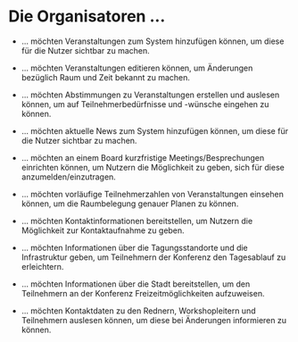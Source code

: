 # Die Organisatoren ...

* ... möchten Veranstaltungen zum System hinzufügen können, um diese für die Nutzer sichtbar zu machen.

* ... möchten Veranstaltungen editieren können, um Änderungen bezüglich Raum und Zeit bekannt zu machen.

* ... möchten Abstimmungen zu Veranstaltungen erstellen und auslesen können, um auf Teilnehmerbedürfnisse und -wünsche eingehen zu können.

* ... möchten aktuelle News zum System hinzufügen können, um diese für die Nutzer sichtbar zu machen.

* ... möchten an einem Board kurzfristige Meetings/Besprechungen einrichten können, um Nutzern die Möglichkeit zu geben, sich für diese anzumelden/einzutragen.

* ... möchten vorläufige Teilnehmerzahlen von Veranstaltungen einsehen können, um die Raumbelegung genauer Planen zu können.

* ... möchten Kontaktinformationen bereitstellen, um Nutzern die Möglichkeit zur Kontaktaufnahme zu geben.

* ... möchten Informationen über die Tagungsstandorte und die Infrastruktur geben, um Teilnehmern der Konferenz den Tagesablauf zu erleichtern.

* ... möchten Informationen über die Stadt bereitstellen, um den Teilnehmern an der Konferenz Freizeitmöglichkeiten aufzuweisen.

* ... möchten Kontaktdaten zu den Rednern, Workshopleitern und Teilnehmern auslesen können, um diese bei Änderungen informieren zu können.

